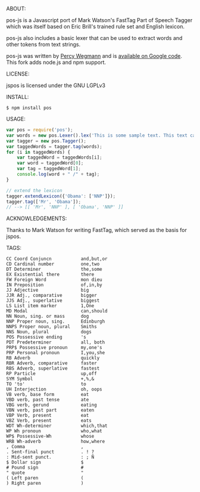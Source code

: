 ABOUT:

pos-js is a Javascript port of Mark Watson's FastTag Part of Speech Tagger
which was itself based on Eric Brill's trained rule set and English
lexicon.

pos-js also includes a basic lexer that can be used to extract words and
other tokens from text strings.

pos-js was written by [Percy Wegmann](http://www.percywegmann.com/) and
is [available on Google code](https://code.google.com/p/jspos/). This fork
adds node.js and npm support.

LICENSE:

jspos is licensed under the GNU LGPLv3

INSTALL:

`$ npm install pos`

USAGE:

```javascript
var pos = require('pos');
var words = new pos.Lexer().lex('This is some sample text. This text can contain multiple sentences.');
var tagger = new pos.Tagger();
var taggedWords = tagger.tag(words);
for (i in taggedWords) {
    var taggedWord = taggedWords[i];
    var word = taggedWord[0];
    var tag = taggedWord[1];
    console.log(word + " /" + tag);
}

// extend the lexicon
tagger.extendLexicon({'Obama': ['NNP']});
tagger.tag(['Mr', 'Obama']);
// --> [[ 'Mr', 'NNP' ], [ 'Obama', 'NNP' ]]
```

ACKNOWLEDGEMENTS:

Thanks to Mark Watson for writing FastTag, which served as the basis for jspos.

TAGS:

    CC Coord Conjuncn           and,but,or
    CD Cardinal number          one,two
    DT Determiner               the,some
    EX Existential there        there
    FW Foreign Word             mon dieu
    IN Preposition              of,in,by
    JJ Adjective                big
    JJR Adj., comparative       bigger
    JJS Adj., superlative       biggest
    LS List item marker         1,One
    MD Modal                    can,should
    NN Noun, sing. or mass      dog
    NNP Proper noun, sing.      Edinburgh
    NNPS Proper noun, plural    Smiths
    NNS Noun, plural            dogs
    POS Possessive ending       's
    PDT Predeterminer           all, both
    PRP$ Possessive pronoun     my,one's
    PRP Personal pronoun        I,you,she
    RB Adverb                   quickly
    RBR Adverb, comparative     faster
    RBS Adverb, superlative     fastest
    RP Particle                 up,off
    SYM Symbol                  +,%,&
    TO 'to'                     to
    UH Interjection             oh, oops
    VB verb, base form          eat
    VBD verb, past tense        ate
    VBG verb, gerund            eating
    VBN verb, past part         eaten
    VBP Verb, present           eat
    VBZ Verb, present           eats
    WDT Wh-determiner           which,that
    WP Wh pronoun               who,what
    WP$ Possessive-Wh           whose
    WRB Wh-adverb               how,where
    , Comma                     ,
    . Sent-final punct          . ! ?
    : Mid-sent punct.           : ; Ñ
    $ Dollar sign               $
    # Pound sign                #
    " quote                     "
    ( Left paren                (
    ) Right paren               )
